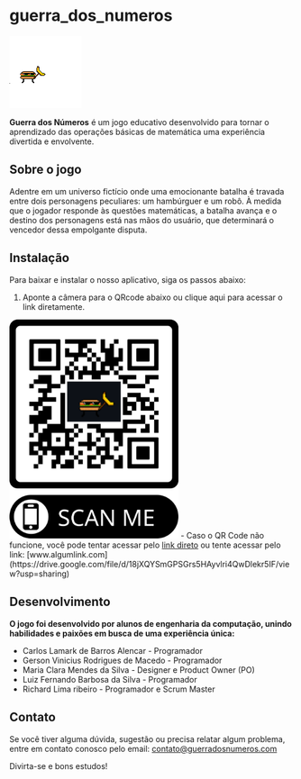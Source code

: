 # guerra_dos_numeros

 <img src="./assets/images/stoppedHamburger.png" alt="Hamburguer"/>


**Guerra dos Números** é um jogo educativo desenvolvido para tornar o aprendizado das operações básicas de matemática uma experiência divertida e envolvente.

## Sobre o jogo

Adentre em um universo fictício onde uma emocionante batalha é travada entre dois personagens peculiares: um hambúrguer e um robô. À medida que o jogador responde às questões matemáticas, a batalha avança e o destino dos personagens está nas mãos do usuário, que determinará o vencedor dessa empolgante disputa.

## Instalação

Para baixar e instalar o nosso aplicativo, siga os passos abaixo:

<ol>
  <li> Aponte a câmera para o QRcode abaixo ou clique aqui para acessar o link diretamente.</li>
</ol>
  <img src="./https_drive_google_com_file_d_18jXQYSmGPSGrs5HAyvlri4QwDlekr5IF_view_usp_sharing.png" alt="QR code" style="width:300px;"/>
- Caso o QR Code não funcione, você pode tentar acessar pelo <a href="https://drive.google.com/file/d/18jXQYSmGPSGrs5HAyvlri4QwDlekr5IF/view?usp=sharing" target="_BLANK">link direto</a> ou tente acessar pelo link: [www.algumlink.com](https://drive.google.com/file/d/18jXQYSmGPSGrs5HAyvlri4QwDlekr5IF/view?usp=sharing)


## Desenvolvimento

**O jogo foi desenvolvido por alunos de engenharia da computação, unindo habilidades e paixões em busca de uma experiência única:** 
- Carlos Lamark de Barros Alencar - Programador
- Gerson Vinicius Rodrigues de Macedo - Programador
- Maria Clara Mendes da Silva - Designer e Product Owner (PO)
- Luiz Fernando Barbosa da Silva - Programador
- Richard Lima ribeiro - Programador e Scrum Master

## Contato
Se você tiver alguma dúvida, sugestão ou precisa relatar algum problema, entre em contato conosco pelo email: contato@guerradosnumeros.com

Divirta-se e bons estudos!
